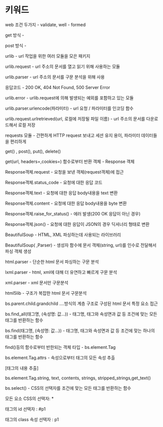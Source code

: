 # 키워드

web 조건 두가지 - validate, well - formed

get 방식 -

post 방식 - 

urlib - url 작업을 위한 여러 모듈을 모은 패키지

urlib.request - url 주소의 문서를 열고 읽기 위해 사용하는 모듈

urlib.parser - url 주소의 문서를 구문 분석을 위해 사용

응답코드 - 200 OK, 404 Not Found, 500 Server Error

urlib.error - urlib.request에 의해 발생되는 예외를 포함하고 있는 모듈

urlib.parser.urlencode(파라미터) - url 요청 / 파라미터를 인코딩 함수

urlib.request.urlretrieved(url, 로컬에 저장될 파일 이름) - url 주소의 문서를 다운로드해서 로컬 저장

requests 모듈 - 간편하게 HTTP request 보내고 세션 유지 용이, 파라미터 데이터들을 편리하게 

get() , post(), put(), delete()

get(url, headers=,cookies=) 함수로부터 반환 객체 - Response 객체

Response객체.request - 요청을 보낸 객체(request객체)에 접근

Response객체.status_code - 요청에 대한 응답 코드

Response객체.text - 요청에 대한 응답 body내용을 text 변환

Response객체.content - 요청에 대한 응답 body내용을 byte 변환

Response객체.raise_for_status() - 에러 발생(200 OK 응답이 아닌 경우)

Response객체.json()  - 요청에 대한 응답이 JSON의 경우 딕셔너리 형태로 변환

BeautifulSoup - HTML, XML 파싱하는데 사용되는 라이브러리

BeautifulSoup( ,Parser) - 생성자 함수에 문서 객체(string, url)를 인수로 전달해서 파싱 객체 생성

html.parser - 단순한 html 문서 파싱하는 구문 분석

lxml.parser - html, xml에 대해 더 유연하고 빠르게 구문 분석 

xml.parser - xml 문서만 구문분석

html5lib - 구조가 복잡한 html 문서 구문분석

bs.parent.child.grandchild ....방식의 계층 구조로 구성된 html 문서 특정 요소 접근

bs.find_all(태그명, (속성명: 값...)) - 태그명, 태그와 속성면과 값 등 조건에 맞는 모든 태그를 반환하는 함수

bs.find(태그명, (속성명: 값...)) - 태그명, 태그와 속성면과 값 등 조건에 맞는 하나의 태그를 반환하는 함수

find()등의 함수로부터 반한되는 객체 타입 - bs.element.Tag

bs.element.Tag.attrs - 속성으로부터 태그의 모든 속성 추출

[태그의 내용 추출]

bs.element.Tag.string, text, contents, strings, stripped_strings,get_text()



bs.select() - CSS의 선택자를 조건에 맞는 모든 태그를 반환하는 함수

모든 요소 CSS의 선택자: *

<p id ="p1"></> 태그의 id 선택자 : #p1

<p class ="p1"></> 태그의 class 속성 선택자 : p1



